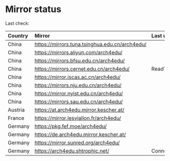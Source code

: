 <script src="./time.js"></script>
# Mirror status
Last check: <script type="text/javascript">localize(1760791545.4093418);</script>

|Country|Mirror|Last update|
|:------|:-----|:----------|
|China|https://mirrors.tuna.tsinghua.edu.cn/arch4edu/|<script type="text/javascript">localize(1760769748);</script>|
|China|https://mirrors.aliyun.com/arch4edu/|<script type="text/javascript">localize(1760769748);</script>|
|China|https://mirrors.bfsu.edu.cn/arch4edu/|<script type="text/javascript">localize(1760769748);</script>|
|China|https://mirrors.cernet.edu.cn/arch4edu/|ReadTimeout|
|China|https://mirror.iscas.ac.cn/arch4edu/|<script type="text/javascript">localize(1760769748);</script>|
|China|https://mirrors.nju.edu.cn/arch4edu/|<script type="text/javascript">localize(1760726733);</script>|
|China|https://mirror.nyist.edu.cn/arch4edu/|<script type="text/javascript">localize(1760769748);</script>|
|China|https://mirrors.sau.edu.cn/arch4edu/|<script type="text/javascript">localize(1756795646);</script>|
|Austria|https://at.arch4edu.mirror.kescher.at/|<script type="text/javascript">localize(1760769748);</script>|
|France|https://mirror.lesviallon.fr/arch4edu/|<script type="text/javascript">localize(1760726733);</script>|
|Germany|https://pkg.fef.moe/arch4edu/|<script type="text/javascript">localize(1760769748);</script>|
|Germany|https://de.arch4edu.mirror.kescher.at/|<script type="text/javascript">localize(1760769748);</script>|
|Germany|https://mirror.sunred.org/arch4edu/|<script type="text/javascript">localize(1760769748);</script>|
|Germany|https://arch4edu.shtrophic.net/|ConnectionError|

<script src="./tablefilter/tablefilter.js"></script>
<script src="./table.js"></script>
